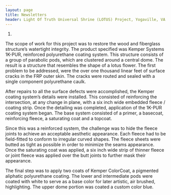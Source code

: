 ```yaml
---
layout: page
title: Newsletters
header: Light Of Truth Universal Shrine (LOTUS) Project, Yogaville, VA
---
```


<ol class="newsletter-photos w250">
  <li>
    <img src="{{ 'yogaville.jpg' | asset_path }}" alt="">
  </li>
</ol>

The scope of work for this project was to restore the wood and fiberglass structure’s watertight integrity. The product specified was Kemper Systems 1K-PUR, reinforced polyurethane coating system. This structure consists of a group of parabolic pods, which are clustered around a central dome. The result is a structure that resembles the shape of a lotus flower. The first problem to be addressed, were the over one thousand linear feet of surface cracks in the FRP outer skin. The cracks were routed and sealed with a single component polyurethane caulk.

After repairs to all the surface defects were accomplished, the Kemper coating system’s details were installed. This consisted of reinforcing the intersection, at any change in plane, with a six inch wide embedded fleece / coating strip.
Once the detailing was completed, application of the 1K-PUR coating system began. The base system consisted of a primer, a basecoat, reinforcing fleece, a saturating coat and a topcoat.

Since this was a reinforced system, the challenge was to hide the fleece joints to achieve an acceptable aesthetic appearance. Each fleece had to be field-fitted to conform to irregular curved shapes. The fleece sheets were butted as tight as possible in order to minimize the seams appearance. Once the saturating coat was applied, a six inch wide strip of thinner fleece or joint fleece was applied over the butt joints to further mask their appearance.

The final step was to apply two coats of Kemper ColorCoat, a pigmented aliphatic polyurethane coating. The lower and intermediate pods were coated with white to serve as a base color for later artistic, air brushed, highlighting. The upper dome portion was coated a custom color blue.
